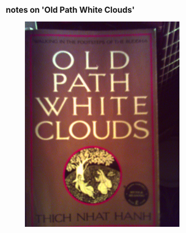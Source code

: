 ## notes on 'Old Path White Clouds'

<p align="center">
  <img src="https://github.com/stan-alam/literature/blob/develop/literati/JCampbell/OldPathWhiteClouds/images/PICT0011.JPG" width="80%" height="80%">
</p>

